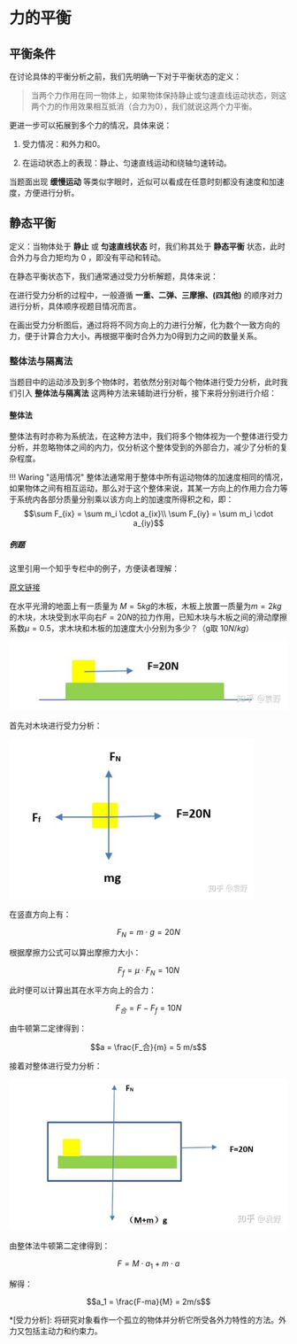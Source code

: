 # 力的平衡

## 平衡条件

在讨论具体的平衡分析之前，我们先明确一下对于平衡状态的定义：

> 当两个力作用在同一物体上，如果物体保持静止或匀速直线运动状态，则这两个力的作用效果相互抵消（合力为0），我们就说这两个力平衡。

更进一步可以拓展到多个力的情况，具体来说：

1. 受力情况：和外力和0。

2. 在运动状态上的表现：静止、匀速直线运动和绕轴匀速转动。

当题面出现 **缓慢运动** 等类似字眼时，近似可以看成在任意时刻都没有速度和加速度，方便进行分析。

## 静态平衡

定义：当物体处于 **静止** 或 **匀速直线状态** 时，我们称其处于 **静态平衡** 状态，此时合外力与合力矩均为 $0$ ，即没有平动和转动。

在静态平衡状态下，我们通常通过受力分析解题，具体来说：

在进行受力分析的过程中，一般遵循 **一重、二弹、三摩擦、(四其他)** 的顺序对力进行分析，具体顺序视题目情况而言。

在画出受力分析图后，通过将将不同方向上的力进行分解，化为数个一致方向的力，便于计算合力大小，再根据平衡时合外力为$0$得到力之间的数量关系。

### 整体法与隔离法

当题目中的运动涉及到多个物体时，若依然分别对每个物体进行受力分析，此时我们引入 **整体法与隔离法** 这两种方法来辅助进行分析，接下来将分别进行介绍：

#### 整体法

整体法有时亦称为系统法，在这种方法中，我们将多个物体视为一个整体进行受力分析，并忽略物体之间的内力，仅分析这个整体受到的外部合力，减少了分析的复杂程度。

!!! Waring "适用情况"
    整体法通常用于整体中所有运动物体的加速度相同的情况，如果物体之间有相互运动，那么对于这个整体来说，其某一方向上的作用力合力等于系统内各部分质量分别乘以该方向上的加速度所得积之和，即：
    $$\sum F_{ix} = \sum m_i \cdot a_{ix}\\
    \sum F_{iy} = \sum m_i \cdot a_{iy}$$

##### 例题

这里引用一个知乎专栏中的例子，方便读者理解：

[原文链接](https://zhuanlan.zhihu.com/p/115984850)

在水平光滑的地面上有一质量为 $M = 5 kg$的木板，木板上放置一质量为$m=2kg$的木块，木块受到水平向右$F=20N$的拉力作用，已知木块与木板之间的滑动摩擦系数$\mu=0.5$，求木块和木板的加速度大小分别为多少？（g取 $10 N/kg$）

![alt text](../assets/image/IPhO/v2-466c57a02c971273be6fc0262f8f122d_1440w.jpg)

首先对木块进行受力分析：

![alt text](../assets/image/IPhO/v2-82a87c78e6c1808545097c10e8b58db5_1440w.jpg)

在竖直方向上有：

$$F_N = m \cdot g = 20N$$

根据摩擦力公式可以算出摩擦力大小：

$$F_f = \mu \cdot F_N = 10N$$

此时便可以计算出其在水平方向上的合力：

$$F_合 = F - F_f = 10N$$

由牛顿第二定律得到：

$$a = \frac{F_合}{m} = 5 m/s$$

接着对整体进行受力分析：

![alt text](../assets/image/IPhO/v2-22ec402f1a714075de8d72508368aaac_1440w.jpg)

由整体法牛顿第二定律得到：

$$F = M\cdot a_1 + m \cdot a$$

解得：

$$a_1 = \frac{F-ma}{M} = 2m/s$$

*[受力分析]: 将研究对象看作一个孤立的物体并分析它所受各外力特性的方法。外力又包括主动力和约束力。
